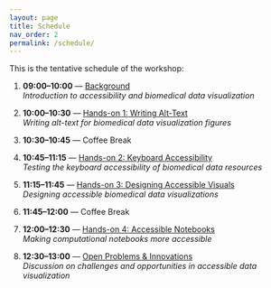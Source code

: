 ```yaml
---
layout: page
title: Schedule
nav_order: 2
permalink: /schedule/
---
```


This is the tentative schedule of the workshop:

1. **09:00–10:00** — [Background](../background)  
   _Introduction to accessibility and biomedical data visualization_

2. **10:00–10:30** — [Hands-on 1: Writing Alt-Text](../alt)  
   _Writing alt-text for biomedical data visualization figures_

3. **10:30–10:45** — Coffee Break

4. **10:45–11:15** — [Hands-on 2: Keyboard Accessibility](../keyboard)  
   _Testing the keyboard accessibility of biomedical data resources_

5. **11:15–11:45** — [Hands-on 3: Designing Accessible Visuals](../visualization)  
   _Designing accessible biomedical data visualizations_

6. **11:45–12:00** — Coffee Break

7. **12:00–12:30** — [Hands-on 4: Accessible Notebooks](../notebooks)  
   _Making computational notebooks more accessible_

8. **12:30–13:00** — [Open Problems & Innovations](../openproblems)  
   _Discussion on challenges and opportunities in accessible data visualization_
